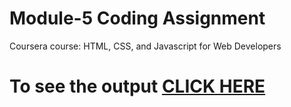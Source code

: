 

# Module-5 Coding Assignment

Coursera course: HTML, CSS, and Javascript for Web Developers

# To see the output [CLICK HERE](/Assignment1/module5/index.html)
